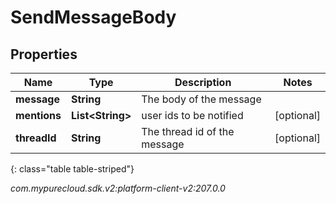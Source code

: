# SendMessageBody


## Properties

| Name | Type | Description | Notes |
| ------------ | ------------- | ------------- | ------------- |
| **message** | **String** | The body of the message |  |
| **mentions** | **List&lt;String&gt;** | user ids to be notified |  [optional] |
| **threadId** | **String** | The thread id of the message |  [optional] |
{: class="table table-striped"}




_com.mypurecloud.sdk.v2:platform-client-v2:207.0.0_
